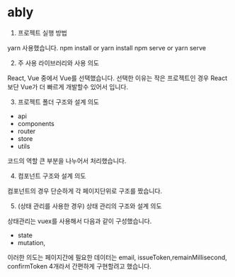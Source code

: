 # ably

1. 프로젝트 실행 방법

yarn 사용했습니다.
npm install or yarn install
npm serve or yarn serve

2. 주 사용 라이브러리와 사용 의도

React, Vue 중에서 Vue를 선택했습니다.
선택한 이유는 작은 프로젝트인 경우 React 보단 Vue가 더 빠르게 개발할수 있어서 입니다.

3. 프로젝트 폴더 구조와 설계 의도

- api
- components
- router
- store
- utils

코드의 역할 큰 부분을 나누어서 처리했습니다.

4. 컴포넌트 구조와 설계 의도

컴포넌트의 경우 단순하게 각 페이지단위로 구조를 짰습니다.

5. (상태 관리를 사용한 경우) 상태 관리의 구조와 설계 의도

상태관리는 vuex를 사용해서 다음과 같이 구성했습니다.

- state
- mutation,

이러한 의도는 페이지간에 필요한 데이터는 email, issueToken,remainMillisecond, confirmToken 4개라서 간편하게 구현할려고 했습니다.
